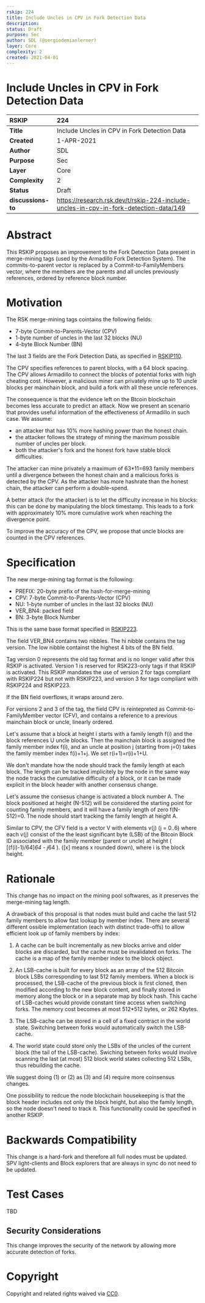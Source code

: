 ```yaml
---
rskip: 224
title: Include Uncles in CPV in Fork Detection Data
description: 
status: Draft
purpose: Sec
author: SDL (@sergiodemianlerner)
layer: Core
complexity: 2
created: 2021-04-01
---
```

# Include Uncles in CPV in Fork Detection Data

|RSKIP          |224           |
| :------------ |:-------------|
|**Title**      |Include Uncles in CPV in Fork Detection Data|
|**Created**    |1-APR-2021 |
|**Author**     |SDL |
|**Purpose**    |Sec |
|**Layer**      |Core |
|**Complexity** |2 |
|**Status**     |Draft |
|**discussions-to**     |https://research.rsk.dev/t/rskip-224-include-uncles-in-cpv-in-fork-detection-data/149|

# **Abstract**

This RSKIP proposes an improvement to the Fork Detection Data present in merge-mining tags (used by the Armadillo Fork Detection System). The commits-to-parent vector is replaced by a Commit-to-FamilyMembers vector, where the members are the parents and all uncles previously references, ordered by  reference block number.

# **Motivation**

The RSK merge-mining tags cointains the following fields:

* 7-byte Commit-to-Parents-Vector (CPV)
* 1-byte number of uncles in the last 32 blocks (NU)
* 4-byte Block Number (BN)

The last 3 fields are the Fork Detection Data, as specified in [RSKIP110](https://github.com/rsksmart/RSKIPs/blob/master/IPs/RSKIP110.md).

The CPV specifies references to parent blocks, with a 64 block spacing. The CPV allows Armadillo to connect the blocks of potential forks with high cheating cost. However, a malicious miner can privately mine up to 10 uncle blocks per mainchain block, and build a fork with all these uncle references.

The consequence is that the evidence left on the Btcoin blockchain becomes less accurate to predict an attack. 
Now we present an scenario that provides useful information of the effectiveness of Armadillo in such case. We assume:
* an attacker that has 10% more hashing power than the honest chain.
* the attacker follows the strategy of mining the maximum possible number of uncles per block. 
* both the attacker's fork and the honest fork have stable block difficulties.

The attacker can mine privately a maximum of 63*11=693 family members until a divergence between the honest chain and a malicious forks is detected by the CPV. As the attacker has more hashrate than the honest chain, the attacker can perform a double-spend.

A better attack (for the attacker) is to let the difficulty increase in his blocks: this can be done by manipulating the block timestamp. This leads to a fork with approximately 10% more cumulative work when reaching the divergence point.

To improve the accuracy of the CPV, we propose that uncle blocks are counted in the CPV references.


# **Specification**

The new merge-mining tag format is the following:

* PREFIX: 20-byte prefix of the hash-for-merge-mining
* CPV: 7-byte Commit-to-Parents-Vector (CPV)
* NU: 1-byte number of uncles in the last 32 blocks (NU)
* VER_BN4: packed field
* BN:  3-byte Block Number

This is the same base format specified in [RSKIP223](https://github.com/rsksmart/RSKIPs/blob/master/IPs/RSKIP223.md).

The field VER_BN4 contains two nibbles. The hi nibble contains the tag version.
The low nibble containst the highest 4 bits of the BN field.

Tag version 0 represents the old tag format and is no longer valid after this RSKIP is activated. Version 1 is reserved for RSK223-only tags if that RSKIP is activated. This RSKIP mandates the use of version 2 for tags compliant with RSKIP224 but not with RSKIP223, and version 3 for tags compliant with RSKIP224 and RSKIP223.

If the BN field overflows, it wraps around zero.

For versions 2 and 3 of the tag, the field CPV is reintepreted as Commit-to-FamilyMember vector (CFV), and contains a reference to a previous mainchain block or uncle, linearly ordered.

Let's assume that a block at height i starts with a family length f(i) and the block references U uncle blocks. Then the mainchain block is assigned the family member index f(i), and an uncle at position j (starting from j=0) takes the family member index f(i)+1+j. We set r(i+1)=r(i)+1+U.

We don't mandate how the node should track the family length at each block. The length can be tracked implicitely by the node in the same way the node tracks the cumulative difficulty of a block, or it can be made explicit in the block header with another consensus change.

Let's assume the consesus change is activated a block number A. The block positioned at height (N-512) will be considered the starting point for counting family members, and it will have a family length of zero f(N-512)=0. The node should start tracking the family length at height A.

Similar to CPV, the CFV field is a vector V with elements v(j) (j = 0..6) where each v(j) consist of the the least significant byte (LSB) of the Bitcoin Block ID associated with the family member (parent or uncle) at height ( [(f(i)-1)/64]*64 - j*64 ). ([x] means x rounded down), where i is the block height.


# Rationale

This change has no impact on the mining pool softwares, as it preserves the merge-mining tag length.

A drawback of this proposal is that nodes must build and cache the last 512 family members to allow fast lookup by member index. There are several different ossible implementation (each with distinct trade-offs) to allow efficient look up of family members by index:

1. A cache can be built incrementally as new blocks arrive and older blocks are discarded, but the cache must be invalidated on forks. The cache is a map of the family member index to the block object.

2. An LSB-cache is built for every block as an array of the 512 Bitcoin block LSBs corresponding to last 512 family members. When a block is processed, the LSB-cache of the previous block is first cloned, then modified according to the new block content, and finally stored in memory along the block or in a separate map by block hash. This cache of LSB-caches would provide constant time access when switching forks. The memory cost becomes at most 512*512 bytes, or 262 Kbytes.

3. The LSB-cache can be stored in a cell of a fixed contract in the world state. Switching between forks would automatically switch the LSB-cache.

4. The  world state could store only the LSBs of the uncles of the current block (the tail of the LSB-cache). Swiching between forks would involve scanning the last (at most) 512 block world states collecting 512 LSBs, thus rebuilding the cache.

We suggest doing (1) or (2) as (3) and (4) require more coinsensus changes.

One possibility to redcue the node blockchain housekeeping is that the block header includes not only the block height, but also the family length, so the node doesn't need to track it. This functionality could be specified in another RSKIP. 

# Backwards Compatibility

This change is a hard-fork and therefore all full nodes must be updated. SPV light-clients and Block explorers that are always in sync do not need to be updated. 

# Test Cases

TBD

## Security Considerations

This change improves the security of the network by allowing more accurate detection of forks.


# **Copyright**

Copyright and related rights waived via [CC0](https://creativecommons.org/publicdomain/zero/1.0/).
